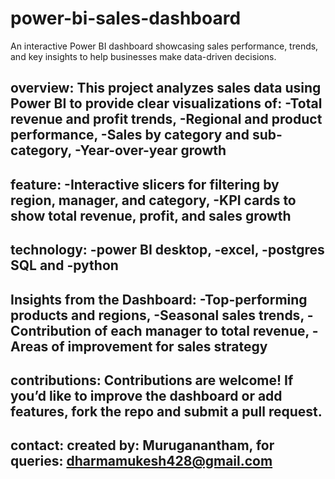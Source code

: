 # power-bi-sales-dashboard
An interactive Power BI dashboard showcasing sales performance, trends, and key insights to help businesses make data-driven decisions.
## overview: This project analyzes sales data using Power BI to provide clear visualizations of: -Total revenue and profit trends, -Regional and product performance, -Sales by category and sub-category, -Year-over-year growth
## feature: -Interactive slicers for filtering by region, manager, and category, -KPI cards to show total revenue, profit, and sales growth
## technology: -power BI desktop, -excel, -postgres SQL and -python
## Insights from the Dashboard: -Top-performing products and regions, -Seasonal sales trends, -Contribution of each manager to total revenue, -Areas of improvement for sales strategy
## contributions: Contributions are welcome! If you’d like to improve the dashboard or add features, fork the repo and submit a pull request.
## contact: created by: Muruganantham, for queries: dharmamukesh428@gmail.com
